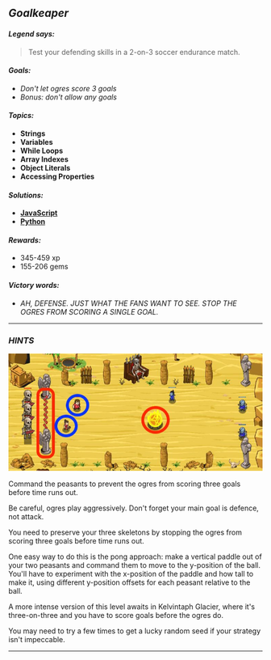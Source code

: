 ## _Goalkeaper_

#### _Legend says:_
> Test your defending skills in a 2-on-3 soccer endurance match.

#### _Goals:_
+ _Don't let ogres score 3 goals_
+ _Bonus: don't allow any goals_

#### _Topics:_
+ **Strings**
+ **Variables**
+ **While Loops**
+ **Array Indexes**
+ **Object Literals**
+ **Accessing Properties**

#### _Solutions:_
+ **[JavaScript](goalkeaper.js)**
+ **[Python](goalkeaper.py)**

#### _Rewards:_
+ 345-459 xp
+ 155-206 gems

#### _Victory words:_
+ _AH, DEFENSE. JUST WHAT THE FANS WANT TO SEE. STOP THE OGRES FROM SCORING A SINGLE GOAL._

___

### _HINTS_

![](img/goalkeeper.jpg)

Command the peasants to prevent the ogres from scoring three goals before time runs out.

Be careful, ogres play aggressively. Don't forget your main goal is defence, not attack. 

You need to preserve your three skeletons by stopping the ogres from scoring three goals before time runs out.

One easy way to do this is the pong approach: make a vertical paddle out of your two peasants and command them to move to the y-position of the ball.  You'll have to experiment with the x-position of the paddle and how tall to make it, using different y-position offsets for each peasant relative to the ball.

A more intense version of this level awaits in Kelvintaph Glacier, where it's three-on-three and you have to score goals before the ogres do.

You may need to try a few times to get a lucky random seed if your strategy isn't impeccable.

___

